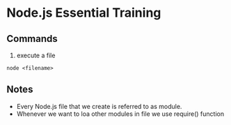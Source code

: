 # Node.js Essential Training

## Commands
1.  execute a file
```
node <filename>
```

## Notes
- Every Node.js file that we create is referred to as module.
- Whenever we want to loa other modules in file we use require() function